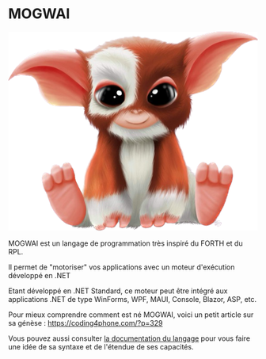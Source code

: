 # MOGWAI

![MOGWAI](./Images/img01.png)

MOGWAI est un langage de programmation très inspiré du FORTH et du RPL.

Il permet de "motoriser" vos applications avec un moteur d'exécution développé en .NET

Etant développé en .NET Standard, ce moteur peut être intégré aux applications .NET de type WinForms, WPF, MAUI, Console, Blazor, ASP, etc.

Pour mieux comprendre comment est né MOGWAI, voici un petit article sur sa génèse : https://coding4phone.com/?p=329

Vous pouvez aussi consulter [la documentation du langage](Documentation/MOGWAI_BASICS.pdf) pour vous faire une idée de sa syntaxe et de l'étendue de ses capacités.
